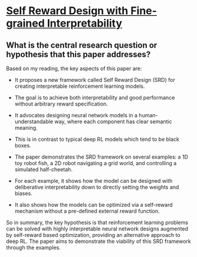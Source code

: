 # [Self Reward Design with Fine-grained Interpretability](https://arxiv.org/abs/2112.15034v3)

## What is the central research question or hypothesis that this paper addresses?

 Based on my reading, the key aspects of this paper are:

- It proposes a new framework called Self Reward Design (SRD) for creating interpretable reinforcement learning models. 

- The goal is to achieve both interpretability and good performance without arbitrary reward specification.

- It advocates designing neural network models in a human-understandable way, where each component has clear semantic meaning. 

- This is in contrast to typical deep RL models which tend to be black boxes.

- The paper demonstrates the SRD framework on several examples: a 1D toy robot fish, a 2D robot navigating a grid world, and controlling a simulated half-cheetah.

- For each example, it shows how the model can be designed with deliberative interpretability down to directly setting the weights and biases. 

- It also shows how the models can be optimized via a self-reward mechanism without a pre-defined external reward function.

So in summary, the key hypothesis is that reinforcement learning problems can be solved with highly interpretable neural network designs augmented by self-reward based optimization, providing an alternative approach to deep RL. The paper aims to demonstrate the viability of this SRD framework through the examples.
